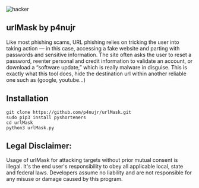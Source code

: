 ![hacker](https://static-s.aa-cdn.net/img/gp/20600010935174/mh7tZQdYUcz8180KjnlwDfQeUMksbVckuFXjp5yYH4ItNVdU6HFgJylAZKpLFUY7Lg?v=1)
## urlMask by p4nujr
Like most phishing scams, URL phishing relies on tricking the user into taking action — in this case, accessing a fake website and parting with passwords and sensitive information. The site often asks the user to reset a password, reenter personal and credit information to validate an account, or download a “software update,” which is really malware in disguise. This is exactly what this tool does, hide the destination url within another reliable one such as (google, youtube...)

## Installation
```
git clone https://github.com/p4nujr/urlMask.git
sudo pip3 install pyshorteners
cd urlMask 
python3 urlMask.py
```

## Legal Disclaimer:
Usage of urlMask for attacking targets without prior mutual consent is illegal. It's the end user's responsibility to obey all applicable local, state and federal laws. Developers assume no liability and are not responsible for any misuse or damage caused by this program.
